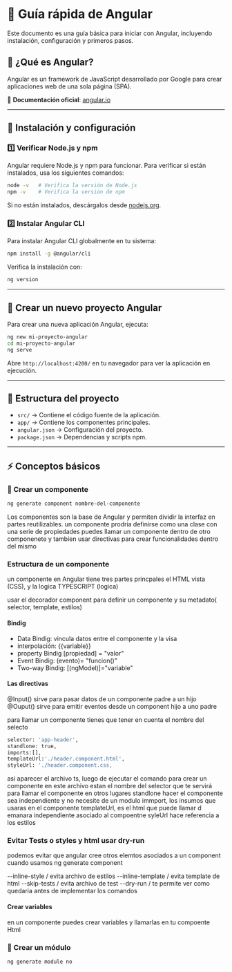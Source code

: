 # 📘 Guía rápida de Angular

Este documento es una guía básica para iniciar con Angular, incluyendo instalación, configuración y primeros pasos.

## 🔹 ¿Qué es Angular?
Angular es un framework de JavaScript desarrollado por Google para crear aplicaciones web de una sola página (SPA). 

📌 **Documentación oficial**: [angular.io](https://angular.io/)

---

## 🚀 Instalación y configuración

### 1️⃣ Verificar Node.js y npm
Angular requiere Node.js y npm para funcionar. Para verificar si están instalados, usa los siguientes comandos:

```sh
node -v   # Verifica la versión de Node.js
npm -v    # Verifica la versión de npm
```
Si no están instalados, descárgalos desde [nodejs.org](https://nodejs.org/).

### 2️⃣ Instalar Angular CLI
Para instalar Angular CLI globalmente en tu sistema:

```sh
npm install -g @angular/cli
```
Verifica la instalación con:

```sh
ng version
```

---

## 🎯 Crear un nuevo proyecto Angular

Para crear una nueva aplicación Angular, ejecuta:

```sh
ng new mi-proyecto-angular
cd mi-proyecto-angular
ng serve
```
Abre `http://localhost:4200/` en tu navegador para ver la aplicación en ejecución.

---

## 📂 Estructura del proyecto

- `src/` → Contiene el código fuente de la aplicación.
- `app/` → Contiene los componentes principales.
- `angular.json` → Configuración del proyecto.
- `package.json` → Dependencias y scripts npm.

---

## ⚡ Conceptos básicos

### 🔹 Crear un componente
```sh
ng generate component nombre-del-componente
```
Los componentes son la base de Angular y permiten dividir la interfaz en partes reutilizables.
un componente prodria definirse como una clase con una serie de propiedades
puedes llamar un componente dentro de otro componenete
 y tambien usar directivas para crear funcionalidades dentro del mismo

 ### Estructura de un componente

 un componente en Angular tiene tres partes princpales el HTML
 vista (CSS), y la logica TYPESCRIPT (logica)

 usar el decorador component para definir un componente y su metadato( selector, template, estilos)

 #### Bindig
 - Data Bindig: vincula datos entre el componente y la visa
 - interpolación: {{variable}}
 - property Bindig [propiedad] = "valor"
 - Event Bindig: (evento)= "funcion()"
 - Two-way Bindig: [(ngModel)]="variable"

 #### Las directivas 
 @Input() sirve para pasar datos de un componente padre a un hijo
 @Ouput() sirve para emitir eventos desde un component hijo a uno padre

 para llamar un componente tienes que tener en cuenta el nombre del selecto
 ``` sh
 selector: 'app-header',
 standlone: true,
 imports:[],
 templateUrl:'./header.component.html',
 styleUrl: './header.component.css,
 ```
 asi aparecer el archivo ts, luego de ejecutar el comando para crear un componente
 en este archivo estan el nombre del selector que te servirá para llamar el componente en otros lugares
 standlone hacer el componente sea independiente y no necesite de un modulo
 immport, los insumos que usaras en el componente
 templateUrl, es el html que puede llamar d emanara independiente asociado al compoentne
 syleUrl hace referencia a los estilos 

 ### Evitar Tests o styles y html usar dry-run

 podemos evitar que angular cree otros elemtos asociados a un component cuando usamos ng generate component

 --inline-style / evita archivo de estilos
 --inline-template / evita template de html
 --skip-tests / evita archivo de test
 --dry-run / te permite ver como quedaria antes de implementar los comandos

 #### Crear variables

 en un componente puedes crear variables y llamarlas en tu compoente Html

### 🔹 Crear un módulo
```sh
ng generate module no